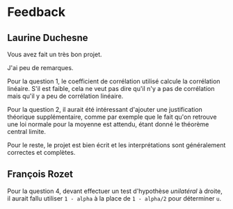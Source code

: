 # Feedback

## Laurine Duchesne

Vous avez fait un très bon projet.

J'ai peu de remarques.

Pour la question 1, le coefficient de corrélation utilisé calcule la corrélation linéaire. S'il est faible, cela ne veut pas dire qu'il n'y a pas de corrélation mais qu'il y a peu de corrélation linéaire.

Pour la question 2, il aurait été intéressant d'ajouter une justification théorique supplémentaire, comme par exemple que le fait qu'on retrouve une loi normale pour la moyenne est attendu, étant donné le théorème central limite.

Pour le reste, le projet est bien écrit et les interprétations sont généralement correctes et complètes.

## François Rozet

Pour la question 4, devant effectuer un test d'hypothèse _unilatéral_ à droite, il aurait fallu utiliser `1 - alpha` à la place de `1 - alpha/2` pour déterminer `u`.
